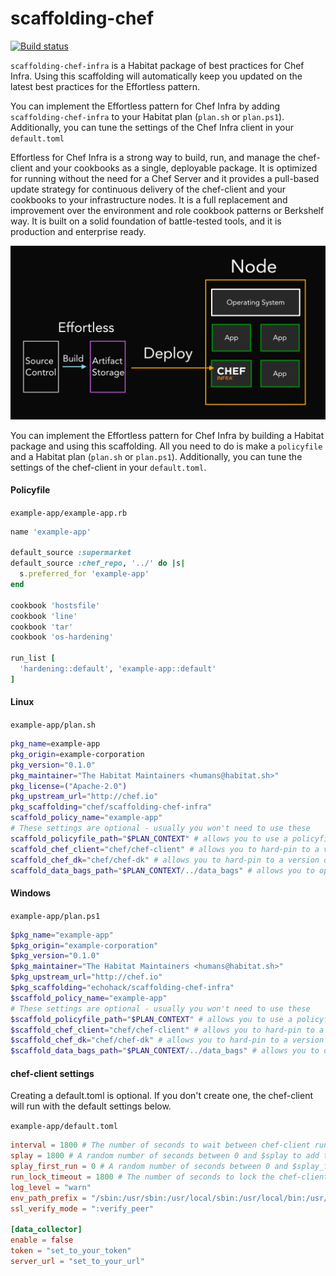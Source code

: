 # scaffolding-chef

[![Build status](https://badge.buildkite.com/82171de46ba8cce19902553657cd1e5919400a9a52c5e4530e.svg?branch=master)](https://buildkite.com/chef/chef-scaffolding-chef-master-habitat-build)

`scaffolding-chef-infra` is a Habitat package of best practices for Chef Infra. Using this scaffolding will automatically keep you updated on the latest best practices for the Effortless pattern.

You can implement the Effortless pattern for Chef Infra by adding `scaffolding-chef-infra` to your Habitat plan (`plan.sh` or `plan.ps1`). Additionally, you can tune the settings of the Chef Infra client in your `default.toml`

Effortless for Chef Infra is a strong way to build, run, and manage the chef-client and your cookbooks as a single, deployable package. It is optimized for running without the need for a Chef Server and it provides a pull-based update strategy for continuous delivery of the chef-client and your cookbooks to your infrastructure nodes. It is a full replacement and improvement over the environment and role cookbook patterns or Berkshelf way. It is built on a solid foundation of battle-tested tools, and it is production and enterprise ready.

![Image of the Effortless pattern](/docs/effortless-graphic.png)

You can implement the Effortless pattern for Chef Infra by building a Habitat package and using this scaffolding. All you need to do is make a `policyfile` and a Habitat plan (`plan.sh` or `plan.ps1`). Additionally, you can tune the settings of the chef-client in your `default.toml`.

#### Policyfile
`example-app/example-app.rb`
```ruby
name 'example-app'

default_source :supermarket
default_source :chef_repo, '../' do |s|
  s.preferred_for 'example-app'
end

cookbook 'hostsfile'
cookbook 'line'
cookbook 'tar'
cookbook 'os-hardening'

run_list [
  'hardening::default', 'example-app::default'
]
```

#### Linux
`example-app/plan.sh`
```bash
pkg_name=example-app
pkg_origin=example-corporation
pkg_version="0.1.0"
pkg_maintainer="The Habitat Maintainers <humans@habitat.sh>"
pkg_license=("Apache-2.0")
pkg_upstream_url="http://chef.io"
pkg_scaffolding="chef/scaffolding-chef-infra"
scaffold_policy_name="example-app"
# These settings are optional - usually you won't need to use these
scaffold_policyfile_path="$PLAN_CONTEXT" # allows you to use a policyfile in any location in your repo
scaffold_chef_client="chef/chef-client" # allows you to hard-pin to a version of the chef-client
scaffold_chef_dk="chef/chef-dk" # allows you to hard-pin to a version of chef-dk
scaffold_data_bags_path="$PLAN_CONTEXT/../data_bags" # allows you to optionally build data bags into the package
```

#### Windows

`example-app/plan.ps1`
```powershell
$pkg_name="example-app"
$pkg_origin="example-corporation"
$pkg_version="0.1.0"
$pkg_maintainer="The Habitat Maintainers <humans@habitat.sh>"
$pkg_upstream_url="http://chef.io"
$pkg_scaffolding="echohack/scaffolding-chef-infra"
$scaffold_policy_name="example-app"
# These settings are optional - usually you won't need to use these
$scaffold_policyfile_path="$PLAN_CONTEXT" # allows you to use a policyfile in any location in your repo
$scaffold_chef_client="chef/chef-client" # allows you to hard-pin to a version of the chef-client
$scaffold_chef_dk="chef/chef-dk" # allows you to hard-pin to a version of chef-dk
$scaffold_data_bags_path="$PLAN_CONTEXT/../data_bags" # allows you to optionally build data bags into the package
```

#### chef-client settings

Creating a default.toml is optional. If you don't create one, the chef-client will run with the default settings below.

`example-app/default.toml`
```toml
interval = 1800 # The number of seconds to wait between chef-client runs
splay = 1800 # A random number of seconds between 0 and $splay to add to the interval. Used to avoid the thundering herd problem.
splay_first_run = 0 # A random number of seconds between 0 and $splay_first_run to add to the interval, only on the first run. Used to avoid the thundering herd problem on new deployments.
run_lock_timeout = 1800 # The number of seconds to lock the chef-client before allowing another run to begin.
log_level = "warn"
env_path_prefix = "/sbin:/usr/sbin:/usr/local/sbin:/usr/local/bin:/usr/bin:/bin"
ssl_verify_mode = ":verify_peer"

[data_collector]
enable = false
token = "set_to_your_token"
server_url = "set_to_your_url"
```

